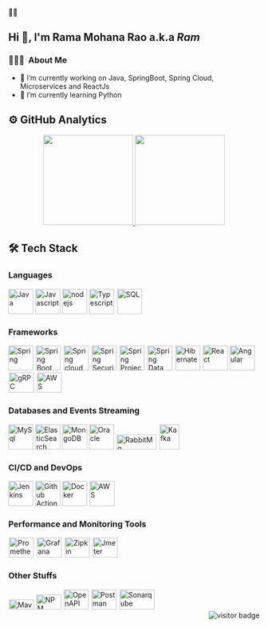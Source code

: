🌱🔭
## Hi 👋, I'm Rama Mohana Rao a.k.a *Ram*
<!--### Hi there 👋-->
### 👨🏻‍💻 &nbsp;About Me 

- 🔭 I’m currently working on Java, SpringBoot, Spring Cloud, Microservices and ReactJs
- 🌱 I’m currently learning Python

## ⚙ GitHub Analytics

<p align="center">
<a href="https://github.com/rammohan222">
  <img height="180em" src="https://github-readme-stats-eight-theta.vercel.app/api?username=rammohan222&show_icons=true&theme=cobalt&include_all_commits=true&count_private=true"/>
  <img height="180em" src="https://github-readme-stats-eight-theta.vercel.app/api/top-langs/?username=rammohan222&layout=compact&langs_count=8&theme=cobalt"/>
</a>
</p>

## 🛠 Tech Stack

### Languages

<div>
<img title="Java" src="https://logo.letskhabar.com/img?tool=java" width="50px"> 
<img title="Javascript" src="https://logo.letskhabar.com/img?tool=javascript" width="50px">
<img title="nodejs" src="https://logo.letskhabar.com/img?tool=nodejs" width="50px">
<img title="Typescript" src="https://logo.letskhabar.com/img?tool=typescript" width="50px">
<img title="SQL" src="http://www.iconhot.com/icon/png/coded/64/sql-1.png" width="50px" style="border: 2px solid white">


<!-- <img title="Scala" src="https://www.scala-lang.org/resources/img/frontpage/scala-spiral.png" width="50px" height="50px" style="border: 2px solid white"> -->
<!-- <img title="Dart" src="https://logo.letskhabar.com/img?tool=dart" width="50px"> -->
<!-- <img title="Golang" src="https://logo.letskhabar.com/img?tool=golang" width="50px"> -->
<!-- <img title="Bash" src="https://www.cyberciti.biz/media/new/category/old/terminal.png" width="50px" style="border: 2px solid white"> -->
<!-- <img title="Solidity" src="https://pbs.twimg.com/profile_images/1240311693177167892/-5a2yoQp_400x400.jpg" width="50px" style="border: 2px solid white"> -->
</div>

### Frameworks

<div>
<img title="Spring" src="https://logo.letskhabar.com/img?tool=spring" width="50px">
<img title="Spring Boot" src="https://pbs.twimg.com/profile_images/1235868806079057921/fTL08u_H_400x400.png" width="50px" style="border: 1px solid white">
<img title="Spring cloud" src="https://avatars.githubusercontent.com/u/8216893?s=200&v=4" width="50px" style="border: 1px solid white">
<img title="Spring Security" src="https://pbs.twimg.com/profile_images/1235983944463585281/AWCKLiJh_400x400.png" width="50px" style="border: 1px solid white">
<img title="Spring Project Reactor" src="https://pbs.twimg.com/profile_images/1235875169127796736/yuLH2iKt_400x400.png" width="50px" style="border: 1px solid white">
<img title="Spring Data" src="https://pbs.twimg.com/profile_images/1235945452304031744/w55Uc_O9_400x400.png" width="50px" height="50px" style="border: 1px solid white">
<img title="Hibernate" src="https://hibernate.org//images/hibernate-logo.svg" width="50px" height="50px" style="border: 1px solid white">
  
<!-- <img title="Flutter" src="https://logo.letskhabar.com/img?tool=flutter" width="50px"> -->
<!-- <img title="GraphQL" src="https://logo.letskhabar.com/img?tool=graphql" width="50px"> -->
<img title="React" src="https://logo.letskhabar.com/img?tool=react" width="50px">
<img title="Angular" src="https://logo.letskhabar.com/img?tool=angularjs" width="50px">
<!-- <img title="gRPC" src="https://rsocket.io/img/r-socket-pink.svg" width="50px" height="40px" style="border: 1px solid white"> -->
<img title="gRPC" src="https://grpc.io/img/logos/grpc-icon-color.png" width="50px" height="40px" style="border: 1px solid white">
<!-- <img title="TestContainers" src="https://d33wubrfki0l68.cloudfront.net/13c9a4b570398ec611da4ec48085caaa48c5f2d2/39fb0/logo.svg" width="50px" height="40px" style="border: 1px solid white"> -->
<img title="AWS Serverless" src="https://pbs.twimg.com/profile_images/877479427717902336/M2tspeaW_400x400.jpg" width="50px" height="40px" style="border: 1px solid white">
</div>

### Databases and Events Streaming

<div>
<img title="MySql" src="https://logo.letskhabar.com/img?tool=mysql" width="50px">
<!-- <img title="Liquibase" src="https://www.liquibase.org/wp-content/uploads/sites/6/2020/05/Liquibase_community_logo_horizontal_RGB.png" width="50px" height="20px" style="border: 1px solid white"> -->
<img title="ElasticSearch" src="https://logo.letskhabar.com/img?tool=elasticsearch" width="50px">
<img title="MongoDB" src="https://logo.letskhabar.com/img?tool=mongodb" width="50px">
<img title="Oracle" src="https://logo.letskhabar.com/img?tool=oracle" width="50px">
<!-- <img title="PostgresSql" src="https://logo.letskhabar.com/img?tool=postgresql" width="50px"> -->
<!-- <img title="MariaDB" src="https://logo.letskhabar.com/img?tool=mariadb" width="50px"> -->
<img title="RabbitMq" src="https://upload.wikimedia.org/wikipedia/commons/7/71/RabbitMQ_logo.svg" width="80px" height="30px" style="border: 1px solid white">
<img title="Kafka" src="https://pbs.twimg.com/profile_images/781633389577195521/kazUJooF_400x400.jpg" width="40px" height="50px" style="border: 1px solid white">
<!-- <img title="Neo4j" src="https://dist.neo4j.com/wp-content/uploads/neo4j_logo_globe1.png" width="50px" height="50px" style="border: 1px solid white"> -->
</div>

### CI/CD and DevOps

<div>
<img title="Jenkins" src="https://logo.letskhabar.com/img?tool=jenkins" width="50px">
<!-- <img title="Travis" src="https://logo.letskhabar.com/img?tool=travis" width="50px"> -->
<img title="Github Actions" src="https://avatars.githubusercontent.com/u/44036562?s=200&v=4" width="50px">
<!-- <img title="GitLab" src="https://pbs.twimg.com/profile_images/1447275762738941961/wGTPEw7B_400x400.jpg" width="50px"> -->
<img title="Docker" src="https://logo.letskhabar.com/img?tool=docker" width="50px">
<!-- <img title="Kubernetes" src="https://logo.letskhabar.com/img?tool=kubernetes" width="50px"> -->
<!-- <img title="Helm" src="https://helm.sh/img/helm.svg" width="50px" height="50px" style="border: 1px solid white"> -->
<!-- <img title="FluxCD" src="https://pbs.twimg.com/profile_images/1331259245585690628/i-M9zkgc_400x400.jpg" width="50px" height="50px" style="border: 1px solid white"> -->
<!-- <img title="Istio" src="https://istio.io/latest/img/istio-whitelogo-bluebackground-unframed.svg" width="50px" height="50px" style="border: 1px solid white"> -->
<!-- <img title="Azure" src="https://pbs.twimg.com/profile_images/1268207800313774080/KF9pXfXU_400x400.jpg" width="50px" height="50px" style="border: 1px solid white"> -->
<img title="AWS" src="https://upload.wikimedia.org/wikipedia/commons/thumb/9/93/Amazon_Web_Services_Logo.svg/1280px-Amazon_Web_Services_Logo.svg.png" width="50px" height="50px" style="border: 1px solid white">
<!-- <img title="GCP" src="https://cloud.google.com/images/social-icon-google-cloud-1200-630.png" width="50px" height="50px" style="border: 1px solid white"> -->
</div>

### Performance and Monitoring Tools

<div>
<!-- <img title="Gattling" src="https://gatling.io/wp-content/uploads/2019/06/Gatling-new-design.png" width="50px" height="40px" style="border: 1px solid white"> -->
<img title="Prometheus" src="https://assets-global.website-files.com/5936cb8d0ccd8d78aca827c5/5a8c3ea383182b000179d38a_256x256%20webclip_webclip.png" width="50px" height="40px" style="border: 1px solid white">
<img title="Grafana" src="https://pbs.twimg.com/profile_images/1204869696132190212/HxPK_45O_400x400.jpg" width="50px" height="40px" style="border: 1px solid white">
<img title="Zipkin" src="https://pbs.twimg.com/profile_images/2284456438/8leuukuhknbc8fj0eg42_400x400.png" width="50px" height="40px" style="border: 1px solid white">
<!-- <img title="K6" src="https://k6.io/images/landscape-icon.png" width="50px" height="40px" style="border: 1px solid white"> -->
<img title="Jmeter" src="https://pbs.twimg.com/profile_images/721661302196842496/8mAJQD05_400x400.jpg" width="50px" height="40px" style="border: 1px solid white">
<!-- <img title="Filebeat" src="https://www.fluentd.org/images/miscellany/fluentd-logo.png" width="50px" height="40px" style="border: 1px solid white"> -->
</div>


### Other Stuffs

<div>
<img title="Maven" src="https://maven.apache.org/images/maven-logo-black-on-white.png" height="20px" width="50px" style="border: 1px solid white">
<img title="NPM" src="https://logo.letskhabar.com/img?tool=npm" width="50px" height="30px">
<!-- <img title="Jhipster" src="https://upload.wikimedia.org/wikipedia/commons/5/56/JHipster-logo.png" width="50px" height="40px" style="border: 1px solid white"> -->
<!-- <img title="Debezium" src="https://pbs.twimg.com/profile_images/790917668517752832/IkKA5JgJ_400x400.jpg" width="50px" height="40px" style="border: 1px solid white"> -->
<!-- <img title="Keycloak" src="https://aws1.discourse-cdn.com/free1/uploads/keycloak/original/1X/eb342909d95cf32cbb7517610022c6a0046a9ffb.png" width="50px" height="40px" style="border: 1px solid white"> -->
<img title="OpenAPI" src="https://pbs.twimg.com/profile_images/950508436935995393/L8C2-2bd_400x400.jpg" width="50px" height="40px" style="border: 1px solid white">
<img title="Postman" src="https://pbs.twimg.com/profile_images/1420733347131756549/cNnhvGE9_400x400.jpg" width="50px" height="40px" style="border: 1px solid white">
<img title="Sonarqube" src="https://www.sonarqube.org/logos/index/sonarqube-logo.png" width="70px" height="40px" style="border: 1px solid white">
</div>

<img src="https://visitor-badge.glitch.me/badge?page_id=rammohan222.visitor-badge" alt="visitor badge" align="right"/>
